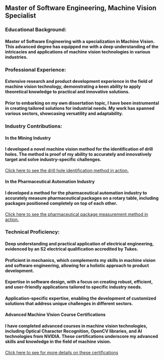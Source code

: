 ## Master of Software Engineering, Machine Vision Specialist

### Educational Background:

#### Master of Software Engineering with a specialization in Machine Vision. This advanced degree has equipped me with a deep understanding of the intricacies and applications of machine vision technologies in various industries.

### Professional Experience:

#### Extensive research and product development experience in the field of machine vision technology, demonstrating a keen ability to apply theoretical knowledge to practical and innovative solutions.
####  Prior to embarking on my own dissertation topic, I have been instrumental in creating tailored solutions for industrial needs. My work has spanned various sectors, showcasing versatility and adaptability.

### Industry Contributions:

#### In the Mining Industry
#### I developed a novel machine vision method for the identification of drill holes. The method is proof of my ability to accurately and innovatively target and solve industry-specific challenges.
[Click here to see the drill hole identification method in action.](assets/BoreHoleDetection2021KoponenJarmo2021.jpg)

#### In the Pharmaceutical Automation Industry
#### I developed a method for the pharmaceutical automation industry to accurately measure pharmaceutical packages on a rotary table, including packages positioned completely on top of each other.
[Click here to see the pharmaceutical package measurement method in action.](assets/MachineVisionProGradu.jpg)



### Technical Proficiency:

#### Deep understanding and practical application of electrical engineering, evidenced by an S2 electrical qualification accredited by Tukes.
#### Proficient in mechanics, which complements my skills in machine vision and software engineering, allowing for a holistic approach to product development.
#### Expertise in software design, with a focus on creating robust, efficient, and user-friendly applications tailored to specific industry needs.
#### Application-specific expertise, enabling the development of customized solutions that address unique challenges in different sectors.

#### Advanced Machine Vision Course Certifications

####  I have completed advanced courses in machine vision technologies, including Optical Character Recognition, OpenCV libraries, and AI technologies from NVIDIA. These certifications underscore my advanced skills and knowledge in the field of machine vision.
[Click here to see for more details on these certifications](assets/Computer_Vision_Training_Certificates.pdf) 
